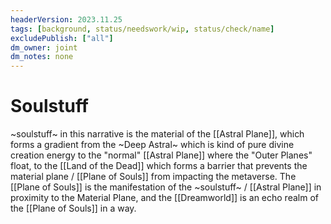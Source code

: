 ```yaml
---
headerVersion: 2023.11.25
tags: [background, status/needswork/wip, status/check/name]
excludePublish: ["all"]
dm_owner: joint
dm_notes: none
---
```

# Soulstuff





~soulstuff~ in this narrative is the material of the [[Astral Plane]], which forms a gradient from the ~Deep Astral~ which is kind of pure divine creation energy to the "normal" [[Astral Plane]] where the "Outer Planes" float, to the [[Land of the Dead]] which forms a barrier that prevents the material plane / [[Plane of Souls]]  from impacting the metaverse. The [[Plane of Souls]] is the manifestation of the ~soulstuff~ / [[Astral Plane]] in proximity to the Material Plane, and the [[Dreamworld]] is an echo realm of the [[Plane of Souls]] in a way.
